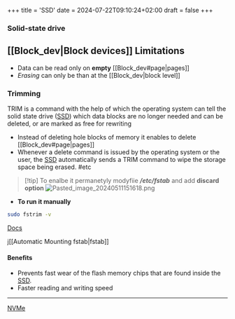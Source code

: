 +++
title = 'SSD'
date = 2024-07-22T09:10:24+02:00
draft = false
+++

### Solid-state drive 


## [[Block_dev|Block devices]] Limitations
- Data can be read only on **empty** [[Block_dev#page|pages]]
- *Erasing* can only be than at the [[Block_dev|block level]] 

### Trimming
TRIM is a command with the help of which the operating system can tell the solid state drive ([SSD](/SSD.md)) which data blocks are no longer needed and can be deleted, or are marked as free for rewriting
- Instead of deleting hole blocks of memory it enables to delete [[Block_dev#page|pages]]
- Whenever a delete command is issued by the operating system or the user, the [SSD](/SSD.md) automatically sends a TRIM command to wipe the storage space being erased.
#etc 
>[!tip] To enalbe it permanetyly modyfiie
>***/etc/fstab*** and add **discard option**
>![Pasted_image_20240511151618.png](/Pasted_image_20240511151618.png)
	
- **To run it manually**
```bash
sudo fstrim -v 
```

[Docs](https://www.baeldung.com/linux/trim-ssd#2-modifying-theetcfstab-file) 

j[[Automatic Mounting fstab|fstab]]

#### Benefits
- Prevents fast wear of the flash memory chips that are found inside the [SSD](/SSD.md).
- Faster reading and writing speed 

---


[NVMe](/NVMe.md)
